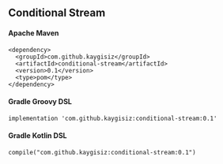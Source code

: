 ## Conditional Stream


#### Apache Maven
```
<dependency>
  <groupId>com.github.kaygisiz</groupId>
  <artifactId>conditional-stream</artifactId>
  <version>0.1</version>
  <type>pom</type>
</dependency>
```

#### Gradle Groovy DSL
```
implementation 'com.github.kaygisiz:conditional-stream:0.1'
```

#### Gradle Kotlin DSL
```
compile("com.github.kaygisiz:conditional-stream:0.1")
```
